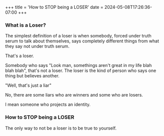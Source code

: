 +++
title = 'How to STOP being a LOSER'
date = 2024-05-08T17:26:36-07:00
+++

### What is a Loser?
The simplest definition of a loser is when somebody, forced under truth serum to talk about themselves, says completely different things from what they say not under truth serum.

That's a loser.

Somebody who says "Look man, somethings aren't great in my life blah blah blah", that's not a loser. The loser is the kind of person who says one thing but believes another.

"Well, that's just a liar"

No, there are some liars who are winners and some who are losers.

I mean someone who projects an identity.

### How to STOP being a LOSER
The only way to not be a loser is to be true to yourself.

